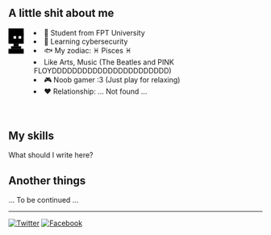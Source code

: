 <h2><b> A little shit about me </b></h2>
<div id="information">
    <div id="infor_animation" style="float: left; height: 200px; width: 10%">
        <svg width="200" height="200"><rect x="0" y="0" width="60%" height="60%" fill="#000000" stroke-width="0" />
            <rect x="20%" y="30%" width="10%" height="10%" fill="#ffffff" />
            <rect x="40%" y="30%" width="10%" height="10%" fill="#ffffff" />
            <rect x="20%" y="60%" width="20%" height="10%" fill="#000000" stroke-width="0" />
            <rect x="10%" y="70%" width="40%" height="10%" fill="#000000" stroke-width="0" />
            <rect x="0%"   y="80%" width="60%" height="20%" fill="#000000" stroke-width="0" />
            <rect x="0%" y="20%" width="60%" height="10%" fill="#000000">
                <animate
                id="op"
                attributeName="height"
                values="10%;20%;10%"
                begin="3s;op.end+3s"
                dur="0.2s"
                repeatCount="0"
                fill="freeze"
                />
        </svg>
    </div>
    <div id="infor_text" style="float: right; height: 200px; width: 90%">
        <li>🏫 Student from FPT University</li>
        <li>🌱 Learning cybersecurity</li>
        <li> 🐟 My zodiac: ♓ Pisces ♓</li>
        <li> Like Arts, Music (The Beatles and PINK FLOYDDDDDDDDDDDDDDDDDDDDDDD)</li>
        <li>🎮 Noob gamer :3 (Just play for relaxing)</li>
        <li>♥ Relationship: ... Not found ...
    </div>
</div>

<h2><b>My skills</b></h2>
<p> What should I write here?</p>

<h2><b>Another things</b></h2>
<p>... To be continued ...</p>

---
[![Twitter](https://img.shields.io/badge/-Twitter-08a0e9?logo=twitter&logoColor=e8f5fd&style=flat)](https://www.youtube.com/watch?v=dQw4w9WgXcQ&ab_channel=RickAstley)
[![Facebook](https://img.shields.io/badge/-Facebook-4267b3?logo=facebook&logoColor=e9ebee&style=flat)](https://www.youtube.com/watch?v=dQw4w9WgXcQ&ab_channel=RickAstley)
